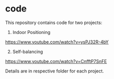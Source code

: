 # code

This repository contains code for two projects:

1. Indoor Positioning

https://www.youtube.com/watch?v=ysPJ32R-4bY

2. Self-balancing

https://www.youtube.com/watch?v=CnfftP7SnFE

Details are in respective folder for each project.

